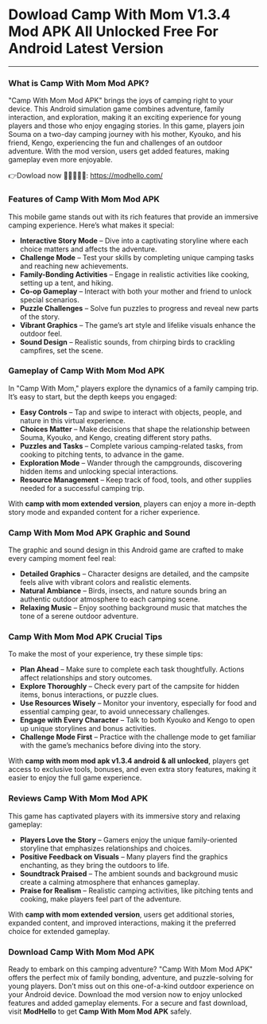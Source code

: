 # Dowload Camp With Mom V1.3.4 Mod APK All Unlocked Free For Android Latest Version

---

### What is Camp With Mom Mod APK?

"Camp With Mom Mod APK" brings the joys of camping right to your device. This Android simulation game combines adventure, family interaction, and exploration, making it an exciting experience for young players and those who enjoy engaging stories. In this game, players join Souma on a two-day camping journey with his mother, Kyouko, and his friend, Kengo, experiencing the fun and challenges of an outdoor adventure. With the mod version, users get added features, making gameplay even more enjoyable.


👉Dowload now 👧🏻👱🏻‍♂️: https://modhello.com/

### Features of Camp With Mom Mod APK

This mobile game stands out with its rich features that provide an immersive camping experience. Here’s what makes it special:

- **Interactive Story Mode** – Dive into a captivating storyline where each choice matters and affects the adventure.
- **Challenge Mode** – Test your skills by completing unique camping tasks and reaching new achievements.
- **Family-Bonding Activities** – Engage in realistic activities like cooking, setting up a tent, and hiking.
- **Co-op Gameplay** – Interact with both your mother and friend to unlock special scenarios.
- **Puzzle Challenges** – Solve fun puzzles to progress and reveal new parts of the story.
- **Vibrant Graphics** – The game’s art style and lifelike visuals enhance the outdoor feel.
- **Sound Design** – Realistic sounds, from chirping birds to crackling campfires, set the scene.

### Gameplay of Camp With Mom Mod APK

In "Camp With Mom," players explore the dynamics of a family camping trip. It’s easy to start, but the depth keeps you engaged:

- **Easy Controls** – Tap and swipe to interact with objects, people, and nature in this virtual experience.
- **Choices Matter** – Make decisions that shape the relationship between Souma, Kyouko, and Kengo, creating different story paths.
- **Puzzles and Tasks** – Complete various camping-related tasks, from cooking to pitching tents, to advance in the game.
- **Exploration Mode** – Wander through the campgrounds, discovering hidden items and unlocking special interactions.
- **Resource Management** – Keep track of food, tools, and other supplies needed for a successful camping trip.

With **camp with mom extended version**, players can enjoy a more in-depth story mode and expanded content for a richer experience.

### Camp With Mom Mod APK Graphic and Sound

The graphic and sound design in this Android game are crafted to make every camping moment feel real:

- **Detailed Graphics** – Character designs are detailed, and the campsite feels alive with vibrant colors and realistic elements.
- **Natural Ambiance** – Birds, insects, and nature sounds bring an authentic outdoor atmosphere to each camping scene.
- **Relaxing Music** – Enjoy soothing background music that matches the tone of a serene outdoor adventure.

### Camp With Mom Mod APK Crucial Tips

To make the most of your experience, try these simple tips:

- **Plan Ahead** – Make sure to complete each task thoughtfully. Actions affect relationships and story outcomes.
- **Explore Thoroughly** – Check every part of the campsite for hidden items, bonus interactions, or puzzle clues.
- **Use Resources Wisely** – Monitor your inventory, especially for food and essential camping gear, to avoid unnecessary challenges.
- **Engage with Every Character** – Talk to both Kyouko and Kengo to open up unique storylines and bonus activities.
- **Challenge Mode First** – Practice with the challenge mode to get familiar with the game’s mechanics before diving into the story.

With **camp with mom mod apk v1.3.4 android & all unlocked**, players get access to exclusive tools, bonuses, and even extra story features, making it easier to enjoy the full game experience.

### Reviews Camp With Mom Mod APK

This game has captivated players with its immersive story and relaxing gameplay:

- **Players Love the Story** – Gamers enjoy the unique family-oriented storyline that emphasizes relationships and choices.
- **Positive Feedback on Visuals** – Many players find the graphics enchanting, as they bring the outdoors to life.
- **Soundtrack Praised** – The ambient sounds and background music create a calming atmosphere that enhances gameplay.
- **Praise for Realism** – Realistic camping activities, like pitching tents and cooking, make players feel part of the adventure.

With **camp with mom extended version**, users get additional stories, expanded content, and improved interactions, making it the preferred choice for extended gameplay.

### Download Camp With Mom Mod APK

Ready to embark on this camping adventure? "Camp With Mom Mod APK" offers the perfect mix of family bonding, adventure, and puzzle-solving for young players. Don’t miss out on this one-of-a-kind outdoor experience on your Android device. Download the mod version now to enjoy unlocked features and added gameplay elements. For a secure and fast download, visit **ModHello** to get **Camp With Mom Mod APK** safely.

